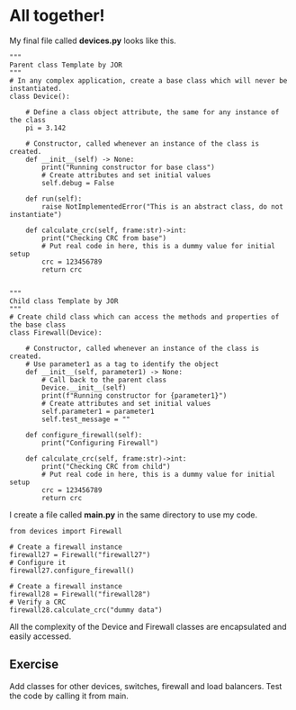 # All together!

My final file called **devices.py** looks like this.

```
"""
Parent class Template by JOR
"""
# In any complex application, create a base class which will never be instantiated.
class Device():
    
    # Define a class object attribute, the same for any instance of the class
    pi = 3.142

    # Constructor, called whenever an instance of the class is created.
    def __init__(self) -> None:
        print("Running constructor for base class")
        # Create attributes and set initial values
        self.debug = False

    def run(self):
        raise NotImplementedError("This is an abstract class, do not instantiate")

    def calculate_crc(self, frame:str)->int: 
        print("Checking CRC from base")
        # Put real code in here, this is a dummy value for initial setup
        crc = 123456789
        return crc


"""
Child class Template by JOR
"""
# Create child class which can access the methods and properties of the base class
class Firewall(Device):

    # Constructor, called whenever an instance of the class is created.
    # Use parameter1 as a tag to identify the object
    def __init__(self, parameter1) -> None:
        # Call back to the parent class
        Device.__init__(self)
        print(f"Running constructor for {parameter1}")
        # Create attributes and set initial values
        self.parameter1 = parameter1
        self.test_message = ""
    
    def configure_firewall(self):
        print("Configuring Firewall")

    def calculate_crc(self, frame:str)->int: 
        print("Checking CRC from child")
        # Put real code in here, this is a dummy value for initial setup
        crc = 123456789
        return crc

```

I create a file called **main.py** in the same directory to use my code.

```
from devices import Firewall

# Create a firewall instance
firewall27 = Firewall("firewall27")
# Configure it
firewall27.configure_firewall()

# Create a firewall instance
firewall28 = Firewall("firewall28")
# Verify a CRC
firewall28.calculate_crc("dummy data")
```

All the complexity of the Device and Firewall classes are encapsulated and easily accessed.

## Exercise

Add classes for other devices, switches, firewall and load balancers. Test the code by calling it from main.
